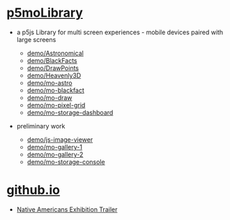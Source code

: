 # [p5moLibrary](https://github.com/molab-itp/p5moLibrary)

- a p5js Library for multi screen experiences - mobile devices paired with large screens

  - [demo/Astronomical](demo/Astronomical?v=79)
  - [demo/BlackFacts](demo/BlackFacts?v=79)
  - [demo/DrawPoints](demo/DrawPoints?v=79)
  - [demo/Heavenly3D](demo/Heavenly3D?v=79)
  - [demo/mo-astro](demo/mo-astro?v=79)
  - [demo/mo-blackfact](demo/mo-blackfacts?v=79)
  - [demo/mo-draw](demo/mo-draw?v=79)
  - [demo/mo-pixel-grid](demo/mo-pixel-grid?v=79)
  - [demo/mo-storage-dashboard](demo/mo-storage-dashboard?v=79)

- preliminary work

  - [demo/js-image-viewer](demo/js-image-viewer?v=79)
  - [demo/mo-gallery-1](demo/mo-gallery-1?v=79)
  - [demo/mo-gallery-2](demo/mo-gallery-2?v=79)
  - [demo/mo-storage-console](demo/mo-storage-console?v=79)

# [github.io](https://molab-itp.github.io/p5moLibrary/src?v=79)

- [Native Americans Exhibition Trailer](demo/BlackFacts?playlist=hpjNGTYvpxw)

<!--

- retired
  - [demo/mo-astro-host-0](demo/mo-astro-host-0?v=79)
  - [demo/mo-astro-host-1](demo/mo-astro-host-1?v=79)
  - [demo/mo-astro-remote-0](demo/mo-astro-remote-0?v=79)
  - [demo/mo-astro-remote-1](demo/mo-astro-remote-1?v=79)

  - [demo/mo-blackfacts-host](demo/mo-blackfacts-host?v=79)
  - [demo/mo-blackfacts-remote](demo/mo-blackfacts-remote?v=79)

# https://www.youtube.com/watch?v=hpjNGTYvpxw
# The Land Carries Our Ancestors: Contemporary Art by Native Americans Exhibition Trailer

 -->
